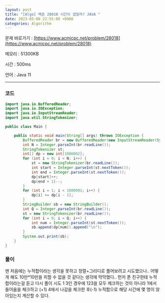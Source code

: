 ```yaml
---
layout: post
title: "[Algo] 백준 28018 시간이 겹칠까? JAVA "
date: 2023-05-08 22:55:00 +0900
categories: Algorithm
---
```


문제 바로가기 : [https://www.acmicpc.net/problem/28018](https://www.acmicpc.net/problem/28018)

메모리 : 51300KB

시간 : 500ms

언어 : Java 11

---

### 코드

```java
import java.io.BufferedReader;
import java.io.IOException;
import java.io.InputStreamReader;
import java.util.StringTokenizer;

public class Main {

    public static void main(String[] args) throws IOException {
        BufferedReader br = new BufferedReader(new InputStreamReader(System.in));
        int N = Integer.parseInt(br.readLine());
        StringTokenizer st;
        int[] dp = new int[1000002];
        for (int i = 0; i < N; i++) {
            st = new StringTokenizer(br.readLine());
            int start = Integer.parseInt(st.nextToken());
            int end = Integer.parseInt(st.nextToken());
            dp[start]++;
            dp[end + 1]--;
        }
        for (int i = 1; i < 1000001; i++) {
            dp[i] += dp[i - 1];
        }
        StringBuilder sb = new StringBuilder();
        int Q = Integer.parseInt(br.readLine());
        st = new StringTokenizer(br.readLine());
        for (int i = 0; i < Q; i++) {
            int num = Integer.parseInt(st.nextToken());
            sb.append(dp[num]).append("\n");
        }
        System.out.print(sb);
    }
}
```

### 풀이

맨 처음에는 누적합이라는 생각을 못하고 정렬+그리디로 풀어보려고 시도했으나.. 어떻게 해도 10만\*10만을 피할 수 없을 것 같다는 생각에 막막했다.. 먼저 푼 친구한테 누적합이라는걸 듣고 다시 풀이 시도
1 3인 경우에 123을 모두 체크하는 것이 아니라 1에서 들어옴을 체크하고 (+1) 4에서 나감을 체크한 후(-1) 누적합으로 해당 시간에 몇 명이 앉아있는지 계산할 수 있다.

